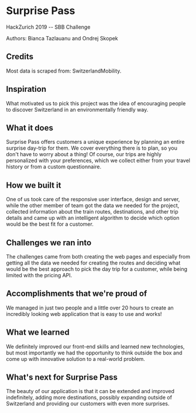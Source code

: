 # Surprise Pass
HackZurich 2019 -- SBB Challenge

Authors: Bianca Tazlauanu and Ondrej Skopek


## Credits

Most data is scraped from: SwitzerlandMobility.


## Inspiration
What motivated us to pick this project was the idea of encouraging people to discover Switzerland in an environmentally friendly way.

## What it does
Surprise Pass offers customers a unique experience by planning an entire surprise day-trip for them. We cover everything there is to plan, so you don't have to worry about a thing! Of course, our trips are highly personalized with your preferences, which we collect either from your travel history or from a custom questionnaire.

## How we built it
One of us took care of the responsive user interface, design and server, while the other member of team got the data we needed for the project, collected information about the train routes, destinations, and other trip details and came up with an intelligent algorithm to decide which option would be the best fit for a customer.

## Challenges we ran into
The challenges came from both creating the web pages and especially from getting all the data we needed for creating the routes and deciding what would be the best approach to pick the day trip for a customer, while being limited with the pricing API.

## Accomplishments that we're proud of
We managed in just two people and a little over 20 hours to create an incredibly looking web application that is easy to use and works!

## What we learned
We definitely improved our front-end skills and learned new technologies, but most importantly we had the opportunity to think outside the box and come up with innovative solution to a real-world problem. 

## What's next for Surprise Pass
The beauty of our application is that it can be extended and improved indefinitely, adding more destinations, possibly expanding outside of Switzerland and providing our customers with even more surprises.
